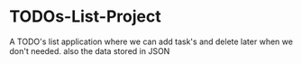 # TODOs-List-Project
A TODO's list application where we can add task's and delete later when we don't needed. also the data stored in JSON
